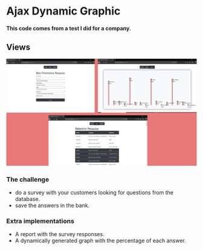 # Ajax Dynamic Graphic 

#### This code comes from a test I did for a company.


## Views
<img src="public/assets/img/php-grafico.jpg">

### The challenge
*  do a survey with your customers looking for questions from the database.
* save the answers in the bank.


### Extra implementations
* A report with the survey responses.
*  A dynamically generated graph with the percentage of each answer.


